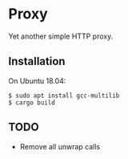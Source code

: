 # Proxy

Yet another simple HTTP proxy.


## Installation

On Ubuntu 18.04:

    $ sudo apt install gcc-multilib
    $ cargo build


## TODO

- Remove all unwrap calls
